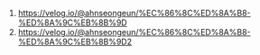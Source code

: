 1. https://velog.io/@ahnseongeun/%EC%86%8C%ED%8A%B8-%ED%8A%9C%EB%8B%9D
2. https://velog.io/@ahnseongeun/%EC%86%8C%ED%8A%B8-%ED%8A%9C%EB%8B%9D2
